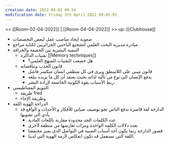 ```yaml
---
creation date: 2022-04-03 09:54
modification date: Friday 3th April 2022 09:45:05
---
```


<< [[Room-02-04-2022]] | [[Room-04-04-2022]] >>
up::[[Clubhouse]]
* صعوبة ايجاد مناصب عمل لبعض التخصصات 
* مبادرة مديرية البحث العلمي لتشجيع الباحثين الجزائريين لكتابة مراجع 
* التنمية البشرية بين الحقيقة والخرافة 
	* تقنيات الذاكرة  [[Memory techniques]]
		* هل خضعت التقنيات للمنهج العلمي؟ 
	* قانون الجذب وتناقضاته
		* قانون مبني على اللامنطق ويرى في كل منطقي انسان منكسر فاشل 
		* يدفع الإنسان الى نوع من تأليه لذاته بحيث يعتقد أن كل ما يريده يبلغه 
		* ربط الأسباب بقوة الكونية الخاضعة لإرادة البشر. 
* التنويم المغناطيسي
	* طريقة fred 
	* وطريقة الإحاء
* الدراجة الهوية اللغة
	* الدارجة لغة قاصرة تدفع الناس نحو توصيف ضبابي للأفكار و الأحداث و الواقع قد يأدي الي تشويها
		* عدد الكلمات الجد محدودة مقارنة باللغات العادية 
		* تعدد دلالات الكلمة الواحدة ومرات تعارضها من منطقة لأخرى 
		* قصور الدارجة ربما يكون أحد أسباب الصبية في التواصل الذي يميز مجتمعنا
		* اللغة التي نستعمل قد تكون انعكاس لأزمة الهوية التي لدينا. 